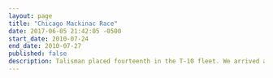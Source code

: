 ```yaml
---
layout: page
title: "Chicago Mackinac Race"
date: 2017-06-05 21:42:05 -0500
start_date: 2010-07-24
end_date: 2010-07-27
published: false
description: Talisman placed fourteenth in the T-10 fleet. We arrived at the island on Tuesday at 1:52 AM after racing for 62 hours, 2 minutes and 15 seconds.
---
```

